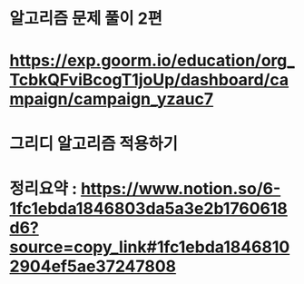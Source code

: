 # 알고리즘 문제 풀이 2편
# https://exp.goorm.io/education/org_TcbkQFviBcogT1joUp/dashboard/campaign/campaign_yzauc7

# 그리디 알고리즘 적용하기
# 정리요약 : https://www.notion.so/6-1fc1ebda1846803da5a3e2b1760618d6?source=copy_link#1fc1ebda18468102904ef5ae37247808
